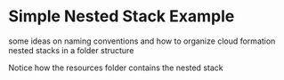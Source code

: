 # Simple Nested Stack Example
some ideas on naming conventions and how to organize cloud formation nested stacks in a folder structure

Notice how the resources folder contains the nested stack

